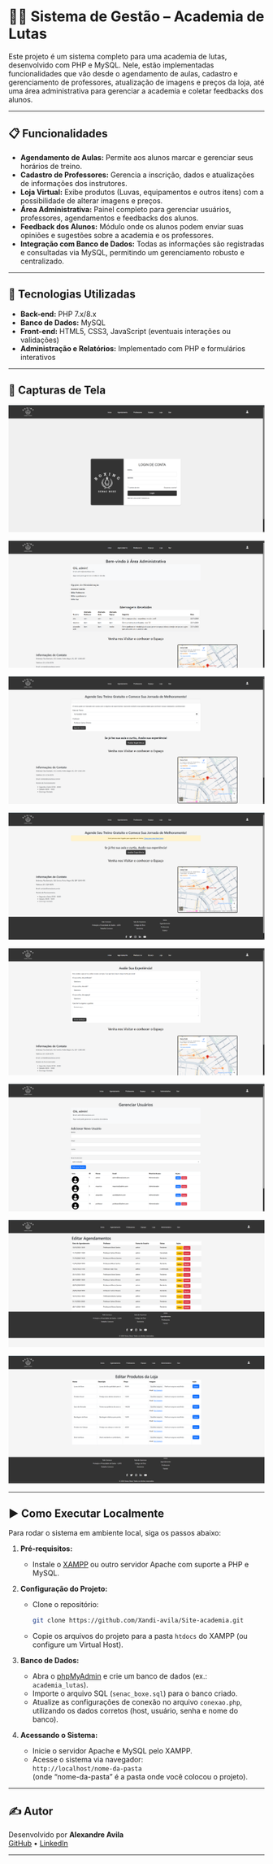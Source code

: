 # 🏋️‍♂️ Sistema de Gestão – Academia de Lutas

Este projeto é um sistema completo para uma academia de lutas, desenvolvido com PHP e MySQL. Nele, estão implementadas funcionalidades que vão desde o agendamento de aulas, cadastro e gerenciamento de professores, atualização de imagens e preços da loja, até uma área administrativa para gerenciar a academia e coletar feedbacks dos alunos.

---

## 📋 Funcionalidades

- **Agendamento de Aulas:** Permite aos alunos marcar e gerenciar seus horários de treino.
- **Cadastro de Professores:** Gerencia a inscrição, dados e atualizações de informações dos instrutores.
- **Loja Virtual:** Exibe produtos (Luvas, equipamentos e outros itens) com a possibilidade de alterar imagens e preços.
- **Área Administrativa:** Painel completo para gerenciar usuários, professores, agendamentos e feedbacks dos alunos.
- **Feedback dos Alunos:** Módulo onde os alunos podem enviar suas opiniões e sugestões sobre a academia e os professores.
- **Integração com Banco de Dados:** Todas as informações são registradas e consultadas via MySQL, permitindo um gerenciamento robusto e centralizado.

---

## 🔧 Tecnologias Utilizadas

- **Back-end:** PHP 7.x/8.x  
- **Banco de Dados:** MySQL  
- **Front-end:** HTML5, CSS3, JavaScript (eventuais interações ou validações)  
- **Administração e Relatórios:** Implementado com PHP e formulários interativos
---

## 📸 Capturas de Tela

![Tela de Login](academia/Imagens/TelaLogin.png)

![Área Administrativa](academia/Imagens/administrativo.png)

![Tela de Agendamento](academia/Imagens/agendamento1.png)

![Tela de agendamento sem login](academia/Imagens/Agendamento2.png)

![Feedback dos Alunos](academia/Imagens/experiencia.png)

![Gerenciamento de Usuarios](academia/Imagens/usuarios.png)

![Editar Agendamentos](academia/Imagens/agendamentoedicao.png)

![Editar produtos da loja](academia/Imagens/edicaoloja.png)

---

## ▶️ Como Executar Localmente

Para rodar o sistema em ambiente local, siga os passos abaixo:

1. **Pré-requisitos:**  
   - Instale o [XAMPP](https://www.apachefriends.org/) ou outro servidor Apache com suporte a PHP e MySQL.

2. **Configuração do Projeto:**  
   - Clone o repositório:
     ```bash
     git clone https://github.com/Xandi-avila/Site-academia.git
     ```
   - Copie os arquivos do projeto para a pasta `htdocs` do XAMPP (ou configure um Virtual Host).

3. **Banco de Dados:**  
   - Abra o [phpMyAdmin](http://localhost/phpmyadmin) e crie um banco de dados (ex.: `academia_lutas`).
   - Importe o arquivo SQL (`senac_boxe.sql`) para o banco criado.
   - Atualize as configurações de conexão no arquivo `conexao.php`, utilizando os dados corretos (host, usuário, senha e nome do banco).

4. **Acessando o Sistema:**  
   - Inicie o servidor Apache e MySQL pelo XAMPP.
   - Acesse o sistema via navegador:  
     `http://localhost/nome-da-pasta`  
     (onde “nome-da-pasta” é a pasta onde você colocou o projeto).

---

## ✍️ Autor

Desenvolvido por **Alexandre Avila**  
[GitHub](https://github.com/Xandi-avila) • [LinkedIn](https://www.linkedin.com/in/alexandre-de-avila/)

---

